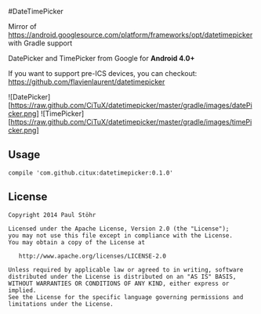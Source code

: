 #DateTimePicker

Mirror of https://android.googlesource.com/platform/frameworks/opt/datetimepicker with Gradle support

DatePicker and TimePicker from Google for **Android 4.0+**

If you want to support pre-ICS devices, you can checkout: https://github.com/flavienlaurent/datetimepicker

![DatePicker][https://raw.github.com/CiTuX/datetimepicker/master/gradle/images/datePicker.png]
![TimePicker][https://raw.github.com/CiTuX/datetimepicker/master/gradle/images/timePicker.png]

## Usage

    compile 'com.github.citux:datetimepicker:0.1.0'

## License

    Copyright 2014 Paul Stöhr

    Licensed under the Apache License, Version 2.0 (the "License");
    you may not use this file except in compliance with the License.
    You may obtain a copy of the License at

       http://www.apache.org/licenses/LICENSE-2.0

    Unless required by applicable law or agreed to in writing, software
    distributed under the License is distributed on an "AS IS" BASIS,
    WITHOUT WARRANTIES OR CONDITIONS OF ANY KIND, either express or implied.
    See the License for the specific language governing permissions and
    limitations under the License.
